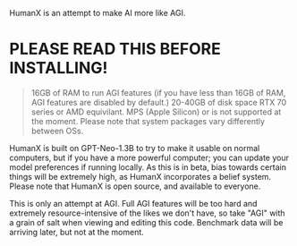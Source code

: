 HumanX is an attempt to make AI more like AGI. 
# PLEASE READ THIS BEFORE INSTALLING!

>16GB of RAM to run AGI features (if you have less than 16GB of RAM, AGI features are disabled by default.)
>20-40GB of disk space 
> RTX 70 series or AMD equivilant. MPS (Apple Silicon) or is not supported at the moment. Please note that system packages vary differently between OSs.

HumanX is built on GPT-Neo-1.3B to try to make it usable on normal computers, but if you have a more powerful computer; you can update your model preferences if running locally.
As this is in beta, bias towards certain things will be extremely high, as HumanX incorporates a belief system. 
Please note that HumanX is open source, and available to everyone.

This is only an attempt at AGI. Full AGI features will be too hard and extremely resource-intensive of the likes we don't have, so take "AGI" with a grain of salt when viewing and editing this code. 
Benchmark data will be arriving later, but not at the moment.
